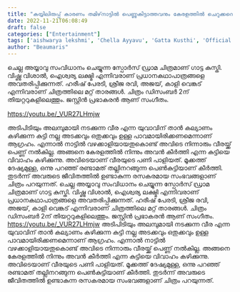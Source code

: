 ```yaml
---
title: "കയ്യിലിരുപ്പ് കാരണം തമിഴ്‌നാട്ടിൽ പെണ്ണുകിട്ടാത്തവനും കേരളത്തിൽ ചെറുക്കനെ കിട്ടാത്തവളും ഒന്നിച്ചാൽ എന്ത് സംഭവിക്കും ?"
date: 2022-11-21T06:08:49
draft: false
categories: ["Entertainment"]
tags: ['aishwarya lekshmi', 'Chella Ayyavu', 'Gatta Kusthi', 'Official Trailer | Vishnu Vishal', 'ravi teja', 'Video', 'vishnu vishal']
author: "Beaumaris"
---
```


ചെല്ല അയ്യാവു സംവിധാനം ചെയ്യുന്ന സ്പോർസ് ഡ്രാമ ചിത്രമാണ് ഗാട്ട കുസ്തി. വിഷ്ണു വിശാൽ, ഐശ്വര്യ ലക്ഷ്മി എന്നിവരാണ് പ്രധാനകഥാപാത്രങ്ങളെ അവതരിപ്പിക്കുന്നത്. ഹരീഷ് പേരടി, ശ്രീജ രവി, അജയ്, കാളി വെങ്കട് എന്നിവരാണ് ചിത്രത്തിലെ മറ്റ് താരങ്ങൾ. ചിത്രം ഡിസംബർ 2ന് തിയറ്ററുകളിലെത്തും. ജസ്റ്റിൻ പ്രഭാകരൻ ആണ് സംഗീതം.

https://youtu.be/_VUR27LHmjw

അടിപിടിയും അലമ്പുമായി നടക്കുന്ന വീര എന്ന യുവാവിന് താൻ കല്യാണം കഴിക്കുന്ന കുട്ടി നല്ല അടക്കവും ഒതുക്കവും ഉള്ള പാവമായിരിക്കണമെന്നാണ് ആഗ്രഹം. എന്നാൽ നാട്ടിൽ വഴക്കാളിയായതുകൊണ്ട് അവിടെ നിന്നാരും വീരയ്ക്ക് പെണ്ണ് നല്‍കില്ല. അങ്ങനെ കേരളത്തിൽ നിന്നും അവൻ കീർത്തി എന്ന കുട്ടിയെ വിവാഹം കഴിക്കുന്നു. അവിടെയാണ് വീരയുടെ പണി പാളിയത്. മൂക്കത്ത് ദേഷ്യമുള്ള, ഒന്നു പറഞ്ഞ് രണ്ടാമത് തല്ലിനറങ്ങുന്ന പെൺകുട്ടിയാണ് കീർത്തി. തുടർന്ന് അവരുടെ ജീവിതത്തിൽ ഉണ്ടാകുന്ന രസകരമായ സംഭവങ്ങളാണ് ചിത്രം പറയുന്നത്.
ചെല്ല അയ്യാവു സംവിധാനം ചെയ്യുന്ന സ്പോർസ് ഡ്രാമ ചിത്രമാണ് ഗാട്ട കുസ്തി. വിഷ്ണു വിശാൽ, ഐശ്വര്യ ലക്ഷ്മി എന്നിവരാണ് പ്രധാനകഥാപാത്രങ്ങളെ അവതരിപ്പിക്കുന്നത്. ഹരീഷ് പേരടി, ശ്രീജ രവി, അജയ്, കാളി വെങ്കട് എന്നിവരാണ് ചിത്രത്തിലെ മറ്റ് താരങ്ങൾ. ചിത്രം ഡിസംബർ 2ന് തിയറ്ററുകളിലെത്തും. ജസ്റ്റിൻ പ്രഭാകരൻ ആണ് സംഗീതം. https://youtu.be/_VUR27LHmjw അടിപിടിയും അലമ്പുമായി നടക്കുന്ന വീര എന്ന യുവാവിന് താൻ കല്യാണം കഴിക്കുന്ന കുട്ടി നല്ല അടക്കവും ഒതുക്കവും ഉള്ള പാവമായിരിക്കണമെന്നാണ് ആഗ്രഹം. എന്നാൽ നാട്ടിൽ വഴക്കാളിയായതുകൊണ്ട് അവിടെ നിന്നാരും വീരയ്ക്ക് പെണ്ണ് നല്‍കില്ല. അങ്ങനെ കേരളത്തിൽ നിന്നും അവൻ കീർത്തി എന്ന കുട്ടിയെ വിവാഹം കഴിക്കുന്നു. അവിടെയാണ് വീരയുടെ പണി പാളിയത്. മൂക്കത്ത് ദേഷ്യമുള്ള, ഒന്നു പറഞ്ഞ് രണ്ടാമത് തല്ലിനറങ്ങുന്ന പെൺകുട്ടിയാണ് കീർത്തി. തുടർന്ന് അവരുടെ ജീവിതത്തിൽ ഉണ്ടാകുന്ന രസകരമായ സംഭവങ്ങളാണ് ചിത്രം പറയുന്നത്.
